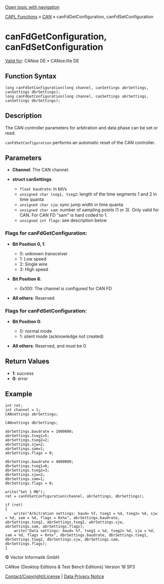 [Open topic with navigation](../../../../../CANoeDEFamily.htm#Topics/CAPLFunctions/CAN/Functions/CAPLfunctionCanFdSetConfiguration.md)

[CAPL Functions](../../CAPLfunctions.md) » [CAN](../CAPLfunctionsCANOverview.md) » canFdGetConfiguration, canFdSetConfiguration

# canFdGetConfiguration, canFdSetConfiguration

[Valid for](../../../Shared/FeatureAvailability.md): CANoe DE • CANoe:lite DE

## Function Syntax

```plaintext
long canFdSetConfiguration(long channel, canSettings abrSettings, canSettings dbrSettings);
long canFdGetConfiguration(long channel, canSettings abrSettings, canSettings dbrSettings);
```

## Description

The CAN controller parameters for arbitration and data phase can be set or read.

`canFdSetConfiguration` performs an automatic reset of the CAN controller.

## Parameters

- **Channel**: The CAN channel.

- **struct canSettings**:
  - `float baudrate`: in bit/s
  - `unsigned char tseg1, tseg2`: length of the time segments 1 and 2 in time quanta
  - `unsigned char sjw`: sync jump width in time quanta
  - `unsigned char sam`: number of sampling points (1 or 3). Only valid for CAN. For CAN FD "sam" is hard coded to 1.
  - `unsigned int flags`: see description below

### Flags for canFdGetConfiguration:

- **Bit Position 0, 1**:
  - 0: unknown transceiver
  - 1: Low speed
  - 2: Single wire
  - 3: High speed

- **Bit Position 8**:
  - 0x100: The channel is configured for CAN FD

- **All others**: Reserved

### Flags for canFdSetConfiguration:

- **Bit Position 0**:
  - 0: normal mode
  - 1: silent mode (acknowledge not created)

- **All others**: Reserved, and must be 0.

## Return Values

- **1**: success
- **0**: error

## Example

```plaintext
int ret;
int channel = 1;
CANsettings abrSettings;

CANsettings dbrSettings;

abrSettings.baudrate = 1000000;
abrSettings.tseg1=5;
abrSettings.tseg2=2;
abrSettings.sjw=2;
abrSettings.sam=1;
abrSettings.flags = 0;

dbrSettings.baudrate = 4000000;
dbrSettings.tseg1=6;
dbrSettings.tseg2=3;
dbrSettings.sjw=2;
dbrSettings.sam=1;
dbrSettings.flags = 0;

write("Set 1 MB");
ret = canFdSetConfiguration(channel, abrSettings, dbrSettings);

if (ret)
{
    write("Arbitration settings: baud= %f, tseg1 = %d, tseg2= %d, sjw = %d, sam = %d, flags = 0x%x", abrSettings.baudrate, abrSettings.tseg1, abrSettings.tseg2, abrSettings.sjw, abrSettings.sam, abrSettings.flags);
    write("Data settings: baud= %f, tseg1 = %d, tseg2= %d, sjw = %d, sam = %d, flags = 0x%x", dbrSettings.baudrate, dbrSettings.tseg1, dbrSettings.tseg2, dbrSettings.sjw, dbrSettings.sam, dbrSettings.flags);
}
```

© Vector Informatik GmbH

CANoe (Desktop Editions & Test Bench Editions) Version 18 SP3

[Contact/Copyright/License](../../../Shared/ContactCopyrightLicense.md) | [Data Privacy Notice](https://www.vector.com/int/en/company/get-info/privacy-policy/)